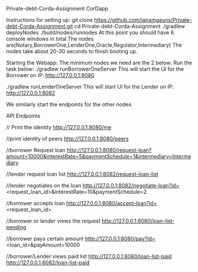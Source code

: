  Private-debt-Corda-Assignment CorDapp

Instructions for setting up:
git clone https://github.com/jairamgauns/Private-debt-Corda-Assignment.git
cd Private-debt-Corda-Assignment
./gradlew deployNodes
./build/nodes/runnodes
At this point you should have 6 console windows in total.The nodes are(Notary,BorrowerOne,LenderOne,Oracle,Regulator,Intermediary)  The nodes take about 20-30 seconds to finish booting up.

Starting the Webapp:
The minimum nodes we need are the 2 below:
Run the task below:
./gradlew runBorrowerOneServer
This will start the UI for the Borrower on IP: http://127.0.0.1:8080

./gradlew runLenderOneServer
This will start UI for the Lender on IP: http://127.0.0.1:8082

We similarly start the endpoints for the other nodes 

API Endpoints

// Print the identity
http://127.0.0.1:8080/me

//print identity of peers
http://127.0.0.1:8080/peers

//borrower Request loan
http://127.0.0.1:8080/request-loan?amount=10000&interestRate=5&paymentSchedule=1&intermediary=Intermediary

//lender request loan list
http://127.0.0.1:8082/request-loan-list

//lender negotiates on the loan
http://127.0.0.1:8082/negotiate-loan?id=<request_loan_id>&interestRate=10&paymentSchedule=2<this is in minutes>

//borrower accepts loan
http://127.0.0.1:8080/accept-loan?id=<request_loan_id>

//borrower or lender views the request
http://127.0.0.1:8080/loan-list-pending

//borrower pays certain amount
http://127.0.0.1:8080/pay?id=<loan_id>&payAmount=10000

//borrower/Lender views paid list
http://127.0.0.1:8080/loan-list-paid
http://127.0.0.1:8082/loan-list-paid
